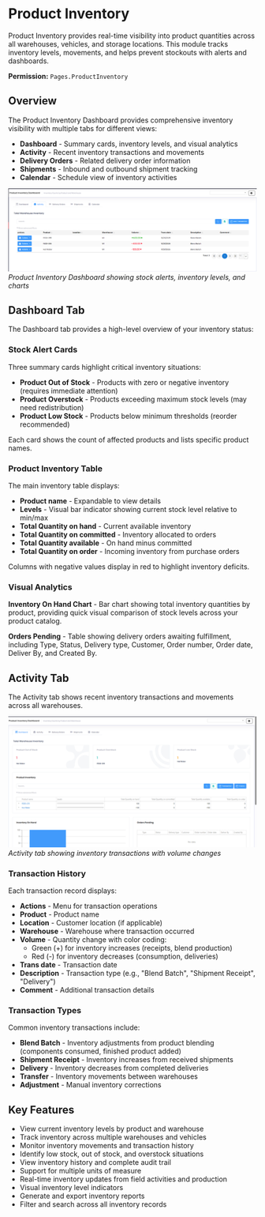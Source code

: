 # Product Inventory

Product Inventory provides real-time visibility into product quantities across all warehouses, vehicles, and storage locations. This module tracks inventory levels, movements, and helps prevent stockouts with alerts and dashboards.

**Permission:** `Pages.ProductInventory`

## Overview

The Product Inventory Dashboard provides comprehensive inventory visibility with multiple tabs for different views:

* **Dashboard** - Summary cards, inventory levels, and visual analytics
* **Activity** - Recent inventory transactions and movements
* **Delivery Orders** - Related delivery order information
* **Shipments** - Inbound and outbound shipment tracking
* **Calendar** - Schedule view of inventory activities

![Product Inventory Dashboard](../images/ProductInventory-Dashboard.PNG)
*Product Inventory Dashboard showing stock alerts, inventory levels, and charts*

## Dashboard Tab

The Dashboard tab provides a high-level overview of your inventory status:

### Stock Alert Cards

Three summary cards highlight critical inventory situations:

* **Product Out of Stock** - Products with zero or negative inventory (requires immediate attention)
* **Product Overstock** - Products exceeding maximum stock levels (may need redistribution)
* **Product Low Stock** - Products below minimum thresholds (reorder recommended)

Each card shows the count of affected products and lists specific product names.

### Product Inventory Table

The main inventory table displays:

* **Product name** - Expandable to view details
* **Levels** - Visual bar indicator showing current stock level relative to min/max
* **Total Quantity on hand** - Current available inventory
* **Total Quantity on committed** - Inventory allocated to orders
* **Total Quantity available** - On hand minus committed
* **Total Quantity on order** - Incoming inventory from purchase orders

Columns with negative values display in red to highlight inventory deficits.

### Visual Analytics

**Inventory On Hand Chart** - Bar chart showing total inventory quantities by product, providing quick visual comparison of stock levels across your product catalog.

**Orders Pending** - Table showing delivery orders awaiting fulfillment, including Type, Status, Delivery type, Customer, Order number, Order date, Deliver By, and Created By.

## Activity Tab

The Activity tab shows recent inventory transactions and movements across all warehouses.

![Product Inventory Activity](../images/ProductInventory-Activity-Tab.PNG)
*Activity tab showing inventory transactions with volume changes*

### Transaction History

Each transaction record displays:

* **Actions** - Menu for transaction operations
* **Product** - Product name
* **Location** - Customer location (if applicable)
* **Warehouse** - Warehouse where transaction occurred
* **Volume** - Quantity change with color coding:
  - Green (+) for inventory increases (receipts, blend production)
  - Red (-) for inventory decreases (consumption, deliveries)
* **Trans date** - Transaction date
* **Description** - Transaction type (e.g., "Blend Batch", "Shipment Receipt", "Delivery")
* **Comment** - Additional transaction details

### Transaction Types

Common inventory transactions include:

* **Blend Batch** - Inventory adjustments from product blending (components consumed, finished product added)
* **Shipment Receipt** - Inventory increases from received shipments
* **Delivery** - Inventory decreases from completed deliveries
* **Transfer** - Inventory movements between warehouses
* **Adjustment** - Manual inventory corrections

## Key Features

* View current inventory levels by product and warehouse
* Track inventory across multiple warehouses and vehicles
* Monitor inventory movements and transaction history
* Identify low stock, out of stock, and overstock situations
* View inventory history and complete audit trail
* Support for multiple units of measure
* Real-time inventory updates from field activities and production
* Visual inventory level indicators
* Generate and export inventory reports
* Filter and search across all inventory records

